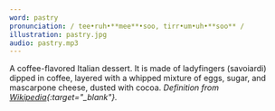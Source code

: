 ```yaml
---
word: pastry
pronunciation: / tee•ruh•**mee**•soo, tirr•um•uh•**soo** /
illustration: pastry.jpg
audio: pastry.mp3
---
```


A coffee-flavored Italian dessert. It is made of ladyfingers (savoiardi) dipped in coffee, layered with a whipped mixture of eggs, sugar, and mascarpone cheese, dusted with cocoa. *Definition from [Wikipedia](https://en.wikipedia.org/wiki/Tiramisu){:target="_blank"}.*
